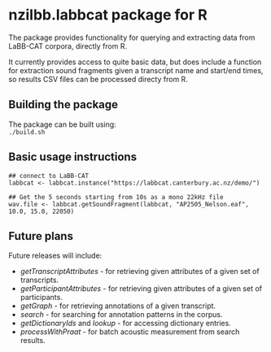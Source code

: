 # nzilbb.labbcat package for R

The package provides functionality for querying and extracting data
from LaBB-CAT corpora, directly from R.

It currently provides access to quite basic data, but does
include a function for extraction sound fragments given a transcript
name and start/end times, so results CSV files can be processed
directy from R.

## Building the package

The package can be built using:  
`./build.sh`

## Basic usage instructions

```
## connect to LaBB-CAT
labbcat <- labbcat.instance("https://labbcat.canterbury.ac.nz/demo/")

## Get the 5 seconds starting from 10s as a mono 22kHz file
wav.file <- labbcat.getSoundFragment(labbcat, "AP2505_Nelson.eaf", 10.0, 15.0, 22050)
```

## Future plans

Future releases will include:
 * *getTranscriptAttributes* - for retrieving given attributes of a
 given set of transcripts.
 * *getParticipantAttributes* - for retrieving given attributes of a
 given set of participants.
 * *getGraph* - for retrieving annotations of a given transcript.
 * *search* - for searching for annotation patterns in the corpus.
 * *getDictionaryIds* and *lookup* - for accessing dictionary
 entries. 
 * *processWithPraat* - for batch acoustic measurement from search
 results. 
